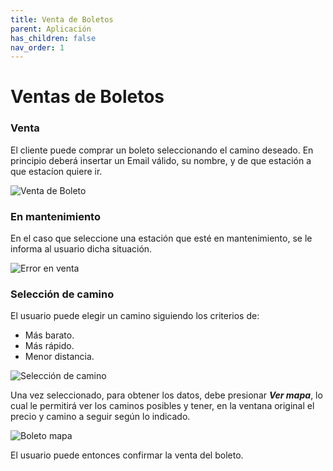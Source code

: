 ```yaml
---
title: Venta de Boletos
parent: Aplicación
has_children: false
nav_order: 1
---
```

# Ventas de Boletos


### Venta

El cliente puede comprar un boleto seleccionando el camino deseado. En principio deberá insertar un Email válido, su nombre, y de que estación a que estacíon quiere ir.


![Venta de Boleto](https://i.ibb.co/2qBhVb9/venderboleto.png)

### En mantenimiento

En el caso que seleccione una estación que esté en mantenimiento, se le informa al usuario dicha situación.


![Error en venta](https://i.ibb.co/2ctxpJp/venderboletoerror.png)

### Selección de camino

El usuario puede elegir un camino siguiendo los criterios de:
* Más barato.
* Más rápido.
* Menor distancia.


![Selección de camino](https://i.ibb.co/tQFNtPs/venderboletocamino.png)


Una vez seleccionado, para obtener los datos, debe presionar ***Ver mapa***, lo cual le permitirá ver los caminos posibles y tener, en la ventana original el precio y camino a seguir según lo indicado.


![Boleto mapa](https://i.ibb.co/XVVnvPZ/venderboletomapa.png)

El usuario puede entonces confirmar la venta del boleto.
